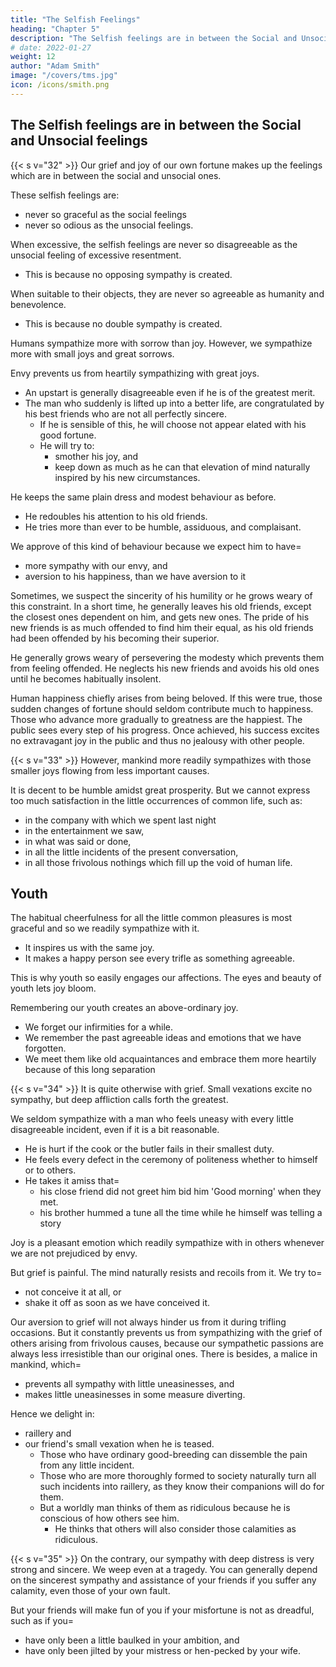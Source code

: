 ```yaml
---
title: "The Selfish Feelings"
heading: "Chapter 5"
description: "The Selfish feelings are in between the Social and Unsocial feelings"
# date: 2022-01-27
weight: 12
author: "Adam Smith"
image: "/covers/tms.jpg"
icon: /icons/smith.png
---
```



## The Selfish feelings are in between the Social and Unsocial feelings

{{< s v="32" >}} Our grief and joy of our own fortune makes up the feelings which are in between the social and unsocial ones.

These selfish feelings are: 
- never so graceful as the social feelings
- never so odious as the unsocial feelings.

When excessive, the selfish feelings are never so disagreeable as the unsocial feeling of excessive resentment.
- This is because no opposing sympathy is created.

When suitable to their objects, they are never so agreeable as humanity and benevolence.
- This is because no double sympathy is created.

Humans sympathize more with sorrow than joy. However, we sympathize more with small joys and great sorrows. 

Envy prevents us from heartily sympathizing with great joys.
- An upstart is generally disagreeable even if he is of the greatest merit. 
- The man who suddenly is lifted up into a better life, are congratulated by his best friends who are not all perfectly sincere.
  - If he is sensible of this, he will choose not appear elated with his good fortune.
  - He will try to: 
    - smother his joy, and
    - keep down as much as he can that elevation of mind naturally inspired by his new circumstances.

He keeps the same plain dress and modest behaviour as before.
- He redoubles his attention to his old friends.
- He tries more than ever to be humble, assiduous, and complaisant.

We approve of this kind of behaviour because we expect him to have= 
- more sympathy with our envy, and
- aversion to his happiness, than we have aversion to it

Sometimes, we suspect the sincerity of his humility or he grows weary of this constraint. In a short time, he generally leaves his old friends, except the closest ones dependent on him, and gets new ones. The pride of his new friends is as much offended to find him their equal, as his old friends had been offended by his becoming their superior.

He generally grows weary of persevering the modesty which prevents them from feeling offended. He neglects his new friends and avoids his old ones until he becomes habitually insolent. 

<!-- He is provoked by the sullen and suspicious pride of his new friends and by the saucy contempt of his old friends.
He treats his  with neglect and his old friends with petulance.
Until at last he grows  and forfeits the esteem of all.
 -->

Human happiness chiefly arises from being beloved. If this were true, those sudden changes of fortune should seldom contribute much to happiness. Those who advance more gradually to greatness are the happiest. The public sees every step of his progress. Once achieved, his success excites no extravagant joy in the public and thus no jealousy with other people.


{{< s v="33" >}} However, mankind more readily sympathizes with those smaller joys flowing from less important causes.

It is decent to be humble amidst great prosperity. But we cannot express too much satisfaction in the little occurrences of common life, such as:
- in the company with which we spent last night
- in the entertainment we saw,
- in what was said or done,
- in all the little incidents of the present conversation,
- in all those frivolous nothings which fill up the void of human life.


## Youth 

The habitual cheerfulness for all the little common pleasures is most graceful and so we readily sympathize with it.
- It inspires us with the same joy.
- It makes a happy person see every trifle as something agreeable.

This is why youth so easily engages our affections. The eyes and beauty of youth lets joy bloom.

Remembering our youth creates an above-ordinary joy.
- We forget our infirmities for a while.
- We remember the past agreeable ideas and emotions that we have forgotten.
- We meet them like old acquaintances and embrace them more heartily because of this long separation
<!-- Because of so much happiness, they meet those emotions in their breast .
They . -->
 


{{< s v="34" >}} It is quite otherwise with grief. Small vexations excite no sympathy, but deep affliction calls forth the greatest.

We seldom sympathize with a man who feels uneasy with every little disagreeable incident, even if it is a bit reasonable.
- He is hurt if the cook or the butler fails in their smallest duty.
- He feels every defect in the ceremony of politeness whether to himself or to others.
- He takes it amiss that= 
  - his close friend did not greet him bid him 'Good morning' when they met.
  - his brother hummed a tune all the time while he himself was telling a story

<!-- He stops humming by the stories of= 
the badness of the weather in the countryside
the badness of the roads
the want of company in town
the dullness of all public diversions
 -->
Joy is a pleasant emotion which readily sympathize with in others whenever we are not prejudiced by envy.

But grief is painful. The mind naturally resists and recoils from it. We try to= 
- not conceive it at all, or
- shake it off as soon as we have conceived it.

Our aversion to grief will not always hinder us from it during trifling occasions. But it constantly prevents us from sympathizing with the grief of others arising from frivolous causes, because our sympathetic passions are always less irresistible than our original ones. There is besides, a malice in mankind, which= 
- prevents all sympathy with little uneasinesses, and
- makes little uneasinesses in some measure diverting.

Hence we delight in: 
- raillery and
- our friend's small vexation when he is teased.
  - Those who have ordinary good-breeding can dissemble the pain from any little incident. 
  - Those who are more thoroughly formed to society naturally turn all such incidents into raillery, as they know their companions will do for them.
  - But a worldly man thinks of them as ridiculous because he is conscious of how others see him.
    - He thinks that others will also consider those calamities as ridiculous.
 


{{< s v="35" >}} On the contrary, our sympathy with deep distress is very strong and sincere. We weep even at a tragedy. You can generally depend on the sincerest sympathy and  assistance of your friends if you suffer any calamity, even those of your own fault.

But your friends will make fun of you if your misfortune is not as dreadful, such as if you= 
- have only been a little baulked in your ambition, and
- have only been jilted by your mistress or hen-pecked by your wife.

